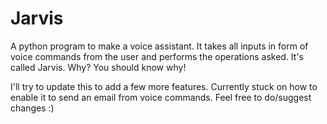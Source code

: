 # Jarvis

A python program to make a voice assistant. It takes all inputs in form of voice commands from the user and performs the operations asked. It's called Jarvis. Why? You should know why!

I'll try to update this to add a few more features. Currently stuck on how to enable it to send an email from voice commands. Feel free to do/suggest changes :)
